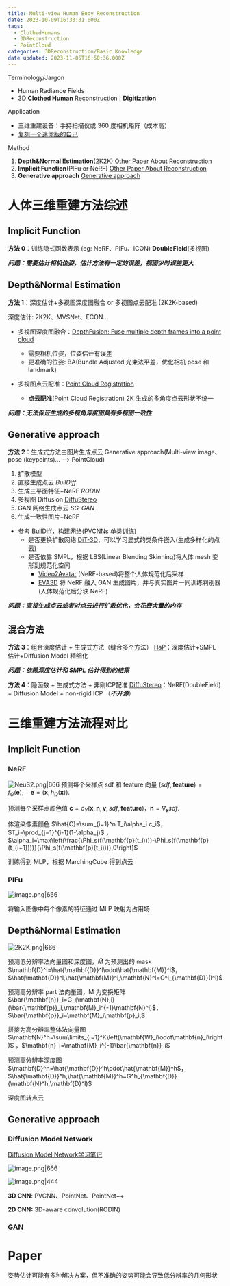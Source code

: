 ```yaml
---
title: Multi-view Human Body Reconstruction
date: 2023-10-09T16:33:31.000Z
tags:
  - ClothedHumans
  - 3DReconstruction
  - PointCloud
categories: 3DReconstruction/Basic Knowledge
date updated: 2023-11-05T16:50:36.000Z
---
```


Terminology/Jargon

- Human Radiance Fields
- 3D **Clothed Human** Reconstruction | **Digitization**

Application

- 三维重建设备：手持扫描仪或 360 度相机矩阵（成本高）
- [复刻一个迷你版的自己](https://www.yangtse.com/content/1604507html)

Method

1. **Depth&Normal Estimation**(2K2K) [Other Paper About Reconstruction](Other%20Paper%20About%20Reconstruction.md)
2. ~~**Implicit Function**(PIFu or NeRF)~~ [Other Paper About Reconstruction](Other%20Paper%20About%20Reconstruction.md)
3. **Generative approach**  [Generative approach](Generative%20Models%20Review.md)

<!-- more -->

# 人体三维重建方法综述

## Implicit Function

**方法 0**：训练隐式函数表示
(eg: NeRF、PIFu、ICON)
**DoubleField**(多视图)

***问题：需要估计相机位姿，估计方法有一定的误差，视图少时误差更大***

## Depth&Normal Estimation

**方法 1**：深度估计+多视图深度图融合 or 多视图点云配准
(2K2K-based)

深度估计: 2K2K、MVSNet、ECON...

- 多视图深度图融合：[DepthFusion: Fuse multiple depth frames into a point cloud](https://github.com/touristCheng/DepthFusion)
  - 需要相机位姿，位姿估计有误差
  - 更准确的位姿: BA(Bundle Adjusted 光束法平差，优化相机 pose 和 landmark)

- 多视图点云配准：[Point Cloud Registration](PointCloud%20Review.md)
  - **点云配准**(Point Cloud Registration) 2K 生成的多角度点云形状不统一

***问题：无法保证生成的多视角深度图具有多视图一致性***

## Generative approach

**方法 2**：生成式方法由图片生成点云
Generative approach(Multi-view image、pose (keypoints)... --> PointCloud)
1. 扩散模型
  1. 直接生成点云 *BuilDiff*
  2. 生成三平面特征+NeRF *RODIN*
  3. 多视图 Diffusion [DiffuStereo](https://liuyebin.com/diffustereo/diffustereo.html)
2. GAN 网络生成点云 *SG-GAN*
3. 生成一致性图片+NeRF

- 参考 [BuilDiff](https://github.com/weiyao1996/BuilDiff)，构建网络([PVCNNs](https://readpaper.com/pdf-annotate/note?pdfId=4544669809538392065&noteId=2018413897297176576) 单类训练)
  - 是否更换扩散网络 [DiT-3D](https://dit-3d.github.io/)，可以学习显式的类条件嵌入(生成多样化的点云)
  - 是否依靠 SMPL，根据 LBS(Linear Blending Skinning)将人体 mesh 变形到规范化空间
    - [Video2Avatar](https://moygcc.github.io/vid2avatar/) (NeRF-based)将整个人体规范化后采样
    - [EVA3D](https://hongfz16.github.io/projects/EVA3D) 将 NeRF 融入 GAN 生成图片，并与真实图片一同训练判别器(人体规范化后分块 NeRF)

***问题：直接生成点云或者对点云进行扩散优化，会花费大量的内存***

## 混合方法

**方法 3**：组合深度估计 + 生成式方法（缝合多个方法）
[HaP](https://github.com/yztang4/HaP)：深度估计+SMPL 估计+Diffusion Model 精细化

***问题：依赖深度估计和 SMPL 估计得到的结果***

**方法 4**：隐函数 + 生成式方法 + 非刚ICP配准
[DiffuStereo](https://liuyebin.com/diffustereo/diffustereo.html)：NeRF(DoubleField) + Diffusion Model + non-rigid ICP （***不开源***）

# 三维重建方法流程对比

## Implicit Function

### NeRF

![NeuS2.png|666](https://raw.githubusercontent.com/qiyun71/Blog_images/main/pictures/20231024153406.png)
预测每个采样点 sdf 和 feature 向量
$(sdf,\mathbf{feature})=f_\Theta(\mathbf{e}),\quad\mathbf{e}=(\mathbf{x},h_\Omega(\mathbf{x})).$

预测每个采样点颜色值
$\mathbf c=c_{\Upsilon}(\mathbf x,\mathbf n,\mathbf v,sdf,\mathbf{feature})$，$\mathbf n=\nabla_\mathbf x sdf.$

体渲染像素颜色
$\hat{C}=\sum_{i=1}^n T_i\alpha_i c_i$， $T_i=\prod_{j=1}^{i-1}(1-\alpha_j)$ ，$\alpha_i=\max\left(\frac{\Phi_s(f(\mathbf{p}(t_i))))-\Phi_s(f(\mathbf{p}(t_{i+1})))}{\Phi_s(f(\mathbf{p}(t_i)))},0\right)$

训练得到 MLP，根据 MarchingCube 得到点云

### PIFu

![image.png|666](https://raw.githubusercontent.com/qiyun71/Blog_images/main/pictures/20230928170950.png)

将输入图像中每个像素的特征通过 MLP 映射为占用场

## Depth&Normal Estimation

![2K2K.png|666](https://raw.githubusercontent.com/qiyun71/Blog_images/main/pictures/20230921160120.png)

预测低分辨率法向量图和深度图，$\hat M$ 为预测出的 mask
$\mathbf{D}^l=\hat{\mathbf{D}}^l\odot\hat{\mathbf{M}}^l$， $\hat{\mathbf{D}}^l,\hat{\mathbf{M}}^l,\mathbf{N}^l=G^l_{\mathbf{D}}(I^l)$

预测高分辨率 part 法向量图，M 为变换矩阵
$\bar{\mathbf{n}}_i=G_{\mathbf{N},i}(\bar{\mathbf{p}}_i,\mathbf{M}_i^{-1}\mathbf{N}^l)$， $\bar{\mathbf{p}}_i=\mathbf{M}_i\mathbf{p}_i,$

拼接为高分辨率整体法向量图
$\mathbf{N}^h=\sum\limits_{i=1}^K\left(\mathbf{W}_i\odot\mathbf{n}_i\right)$ ，$\mathbf{n}_i=\mathbf{M}_i^{-1}\bar{\mathbf{n}}_i$

预测高分辨率深度图
$\mathbf{D}^h=\hat{\mathbf{D}}^h\odot\hat{\mathbf{M}}^h$，$\hat{\mathbf{D}}^h,\hat{\mathbf{M}}^h=G^h_{\mathbf{D}}(\mathbf{N}^h,\mathbf{D}^l)$

深度图转点云

## Generative approach

### Diffusion Model Network

[Diffusion Model Network学习笔记](Diffusion%20Models.md)

![image.png|666](https://raw.githubusercontent.com/qiyun71/Blog_images/main/pictures/20231021114740.png)

![image.png|444](https://raw.githubusercontent.com/qiyun71/Blog_images/main/pictures/20231024111221.png)

**3D CNN**: PVCNN、PointNet、PointNet++

**2D CNN:** 3D-aware convolution(RODIN)

### GAN

# Paper

姿势估计可能有多种解决方案，但不准确的姿势可能会导致低分辨率的几何形状
